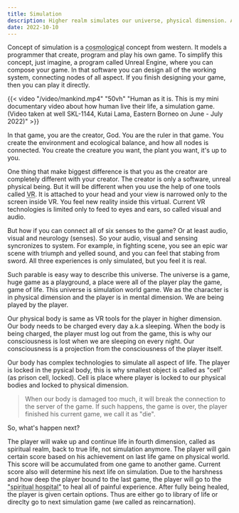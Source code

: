 ```yaml
---
title: Simulation
description: Higher realm simulates our universe, physical dimension. An entity, called as The Creator, makes his RPG-like game.
date: 2022-10-10
---
```


Concept of simulation is a <abbr title="a framework  of how the universe system works.">cosmological</abbr> concept from western. It models a programmer that create, program and play his own game. To simplify this concept, just imagine, a program called Unreal Engine, where you can compose your game. In that software you can design all of the working system, connecting nodes of all aspect. If you finish designing your game, then you can play it directly.

{{< video "/video/mankind.mp4" "50vh" "Human as it is. This is my mini documentary video about how human live their life, a simulation game. (Video taken at well SKL-1144, Kutai Lama, Eastern Borneo on June - July 2022)" >}}

In that game, you are the creator, God. You are the ruler in that game. You create the environment and ecological balance, and how all nodes is connected. You create the creature you want, the plant you want, it's up to you.

One thing that make biggest difference is that you as the creator are completely different with your creator. The creator is only a software, unreal physical being. But it will be different when you use the help of one tools called <abbr title="Virtual Reality">VR</abbr>. It is attached to your head and your view is narrowed only to the screen inside VR. You feel new reality inside this virtual. Current VR technologies is limited only to feed to eyes and ears, so called visual and audio.

But how if you can connect all of six senses to the game? Or at least audio, visual and neurology (senses). So your audio, visual and sensing syncronizes to system. For example, in fighting scene, you see an epic war scene with triumph and yelled sound, and you can feel that stabing from sword. All three experiences is only simulated, but you feel it is real.

Such parable is easy way to describe this universe. The universe is a game, huge game as a playground, a place were all of the player play the game, game of life. This universe is simulation world game. We as the character is in physical dimension and the player is in mental dimension. We are being played by the player.

Our physical body is same as VR tools for the player in higher dimension. Our body needs to be charged every day a.k.a sleeping. When the body is being charged, the player must log out from the game, this is why our consciousness is lost when we are sleeping on every night. Our consciousness is a projection from the consciousness of the player itself.

Our body has complex technologies to simulate all aspect of life. The player is locked in the pysical body, this is why smallest object is called as "cell" (as prison cell, locked). Cell is place where player is locked to our physical bodies and locked to physical dimension.

> When our body is damaged too much, it will break the connection to the server of the game. If such happens, the game is over, the player finished his current game, we call it as "die".

So, what's happen next?

The player will wake up and continue life in fourth dimension, called as spiritual realm, back to true life, not simulation anymore. The player will gain certain score based on his achievement on last life game on physical world. This score will be accumulated from one game to another game. Current score also will determine his next life on simulation. Due to the harshness and how deep the player bound to the last game, the player will go to the <abbr title="It is religiously called as Hell">"spiritual hospital"</abbr> to heal all of painful experience. After fully being healed, the player is given certain options. Thus are either go to library of life or direclty go to next simulation game (we called as reincarnation).